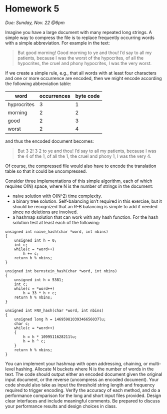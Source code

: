 # Homework 5

_Due: Sunday, Nov. 22 @6pm_

Imagine you have a large document with many repeated long strings. A simple way to compress the file is to replace frequently occurring words with a simple abbreviation. For example in the text:

>But good morning! Good morning to ye and thou! I’d say to all my patients, because I was the worst of the hypocrites, of all the hypocrites, the cruel and phony hypocrites, I was the very worst.

If we create a simple rule, e.g., that all words with at least four characters and one or more occurrence are encoded, then we might encode according the following abbreviation table:

| word        | occurrences | byte code |
|-------------|-------------|-----------|
| hyprocrites |      3      |     1     |
| morning     |      2      |     2     |
| good        |      2      |     3     |
| worst       |      2      |     4     |

and thus the encoded document becomes:

>But 3 2! 3 2 to ye and thou! I’d say to all my patients, because I was the 4 of the 1, of all the 1, the cruel and phony 1, I was the very 4.

Of course, the compressed file would also have to encode the translation table so that it could be uncompressed.

Consider three implementations of this simple algorithm, each of which requires O(N) space, where N is the number of strings in the document:
 
 * naive solution with O(N^2) time complexity.
 * a binary tree solution. Self-balancing isn’t required in this exercise, but it should be recognized that an R-B balancing is simple to add if needed since no deletions are involved.
 * a hashmap solution that can work with any hash function. For the hash solution test at least each of the following:

```
unsigned int naive_hash(char *word, int nbins)
{
    unsigned int h = 0;
    int c;
    while(c = *word++)
        h += c;
    return h % nbins;
}
```
```
unsigned int bernstein_hash(char *word, int nbins)
{
    unsigned int h = 5381;
    int c;
    while(c = *word++)
        h = 33 * h + c;
    return h % nbins;
}
```
```
unsigned int FNV_hash(char *word, int nbins)
{
    unsigned long h = 14695981039346656037lu;
    char c;
    while(c = *word++)
    {
        h = h * 1099511628211lu;
        h = h ^ c;
    }
    return h % nbins;
}
```
You can implement your hashmap with open addressing, chaining, or multi-level hashing. Allocate N buckets where N is the number of words in the text. The code should output either an encoded document given the original input document, or the reverse (uncompress an encoded document). Your code should also take as input the threshold string length and frequency required to trigger encoding. Verify the accuracy of each method, and do a performance comparison for the long and short input files provided. Design clear interfaces and include meaningful comments. Be prepared to discuss your performance results and design choices in class. 
